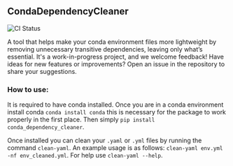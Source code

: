 ## CondaDependencyCleaner
![CI Status](https://github.com/oliverweissl/CondaDependencyCleaner/actions/workflows/main.yml/badge.svg)

A tool that helps make your conda environment files more lightweight by removing unnecessary transitive dependencies, leaving only what’s essential. 
It's a work-in-progress project, and we welcome feedback! 
Have ideas for new features or improvements? Open an issue in the repository to share your suggestions.

### How to use:
It is required to have conda installed. Once you are in a conda environment install conda `conda install conda` this is necessary for the package to work properly in the first place.
Then simply `pip install conda_dependency_cleaner`. 

Once installed you can clean your `.yaml` or `.yml` files by running the command `clean-yaml`. 
An example usage is as follows: `clean-yaml env.yml -nf env_cleaned.yml`. For help use `clean-yaml --help`.
